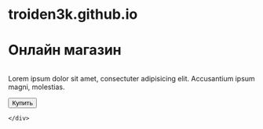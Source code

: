 # troiden3k.github.io
<!dOCTYPE HTML>
<html lang="ru">
<head>
    <meta charset="UTF-8">
    <meta name="viewport"
          content="width=device-width, user-scalable=no, initial-scale=1.0, maximum-scale=1.0, minimum-scale=1.0">
     <meta http-equiv="X-UA-Compatible" content="ie=edge">
    <title>SHOP</title>
</head>
<body>
    <div id="main">
        <h1>Онлайн магазин</h1>
        <img scr="https://cdn-icons-png.flaticon.com/512/3595/3595455.png">
        <p>Lorem ipsum dolor sit amet, consectuter adipisicing elit. Accusantium ipsum magni, molestias.</p>
            <button id="buy">Купить</button>

    </div>
</body>
</html>
